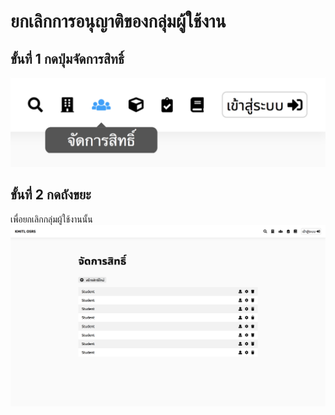 # ยกเลิกการอนุญาติของกลุ่มผู้ใช้งาน

## ขั้นที่ 1 กดปุ่มจัดการสิทธิ์
![](../img/navigation-bar/permission-button.png)

## ขั้นที่ 2 กดถังขยะ
เพื่อยกเลิกกลุ่มผู้ใช้งานนั้น
![](../img/manage-role-permission/overall.png)
